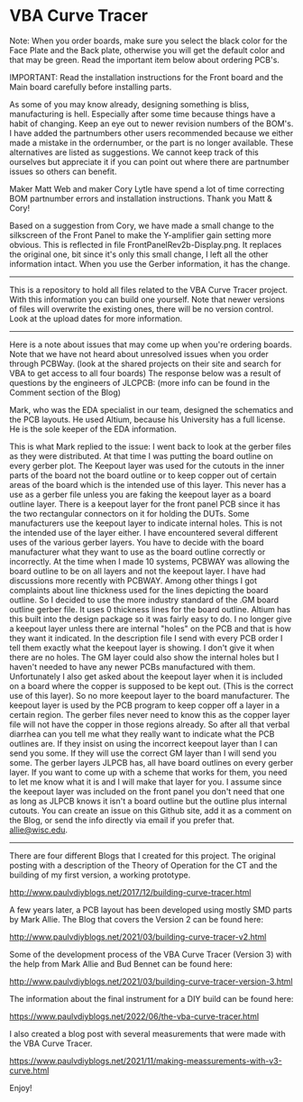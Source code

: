# VBA Curve Tracer

Note:
When you order boards, make sure you select the black color for the Face Plate and the Back plate, otherwise you will get the default color and that may be green.
Read the important item below about ordering PCB's.

IMPORTANT:
Read the installation instructions for the Front board and the Main board carefully before installing parts.
 
As some of you may know already, designing something is bliss, manufacturing is hell. Especially after some time because things have a habit of changing.
Keep an eye out to newer revision numbers of the BOM's. I have added the partnumbers other users recommended because we either made a mistake in the ordernumber, or the part is no longer available. These alternatives are listed as suggestions. We cannot keep track of this ourselves but appreciate it if you can point out where there are partnumber issues so others can benefit.

Maker Matt Web and maker Cory Lytle have spend a lot of time correcting BOM partnumber errors and installation instructions. Thank you Matt & Cory!

Based on a suggestion from Cory, we have made a small change to the silkscreen of the Front Panel to make the Y-amplifier gain setting more obvious. This is reflected in file FrontPanelRev2b-Display.png.
It replaces the original one, bit since it's only this small change, I left all the other information intact. When you use the Gerber information, it has the change.

---------------------------------------------------------------------------------------------------

This is a repository to hold all files related to the VBA Curve Tracer project. With this information you can build one yourself.
Note that newer versions of files will overwrite the existing ones, there will be no version control. Look at the upload dates for more information.

---------------------------------------------------------------------------------------------------
Here is a note about issues that may come up when you're ordering boards.
Note that we have not heard about unresolved issues when you order through PCBWay. (look at the shared projects on their site and search for VBA to get access to all four boards)
The response below was a result of questions by the engineers of JLCPCB: (more info can be found in the Comment section of the Blog)

Mark, who was the EDA specialist in our team, designed the schematics and the PCB layouts. He used Altium, because his University has a full license.
He is the sole keeper of the EDA information.

This is what Mark replied to the issue:
I went back to look at the gerber files as they were distributed. At that time I was putting the board outline on every gerber plot. The Keepout layer was used for the cutouts in the inner parts of the board not the board outline or to keep copper out of certain areas of the board which is the intended use of this layer. This never has a use as a gerber file unless you are faking the keepout layer as a board outline layer. There is a keepout layer for the front panel PCB since it has the two rectangular connectors on it for holding the DUTs. Some manufacturers use the keepout layer to indicate internal holes. This is not the intended use of the layer either. I have encountered several different uses of the various gerber layers. You have to decide with the board manufacturer what they want to use as the board outline correctly or incorrectly. At the time when I made 10 systems, PCBWAY was allowing the board outline to be on all layers and not the keepout layer. I have had discussions more recently with PCBWAY. Among other things I got complaints about line thickness used for the lines depicting the board outline. So I decided to use the more industry standard of the .GM board outline gerber file. It uses 0 thickness lines for the board outline. Altium has this built into the design package so it was fairly easy to do. I no longer give a keepout layer unless there are internal "holes" on the PCB and that is how they want it indicated. In the description file I send with every PCB order I tell them exactly what the keepout layer is showing. I don't give it when there are no holes. The GM layer could also show the internal holes but I haven't needed to have any newer PCBs manufactured with them. Unfortunately I also get asked about the keepout layer when it is included on a board where the copper is supposed to be kept out. (This is the correct use of this layer). So no more keepout layer to the board manufacturer. The keepout layer is used by the PCB program to keep copper off a layer in a certain region. The gerber files never need to know this as the copper layer file will not have the copper in those regions already. So after all that verbal diarrhea can you tell me what they really want to indicate what the PCB outlines are. If they insist on using the incorrect keepout layer than I can send you some. If they will use the correct GM layer than I will send you some. The gerber layers JLPCB has, all have board outlines on every gerber layer. If you want to come up with a scheme that works for them, you need to let me know what it is and I will make that layer for you. I assume since the keepout layer was included on the front panel you don't need that one as long as JLPCB knows it isn't a board outline but the outline plus internal cutouts. You can create an issue on this Github site, add it as a comment on the Blog, or send the info directly via email if you prefer that. allie@wisc.edu.

--------------------------------------------------------------------------------------------------
There are four different Blogs that I created for this project.
The original posting with a description of the Theory of Operation for the CT and the building of my first version, a working prototype.

http://www.paulvdiyblogs.net/2017/12/building-curve-tracer.html

A few years later, a PCB layout has been developed using mostly SMD parts by Mark Allie. The Blog that covers the Version 2 can be found here:

http://www.paulvdiyblogs.net/2021/03/building-curve-tracer-v2.html

Some of the development process of the VBA Curve Tracer (Version 3) with the help from Mark Allie and Bud Bennet can be found here:

http://www.paulvdiyblogs.net/2021/03/building-curve-tracer-version-3.html

The information about the final instrument for a DIY build can be found here:

https://www.paulvdiyblogs.net/2022/06/the-vba-curve-tracer.html

I also created a blog post with several measurements that were made with the VBA Curve Tracer.

https://www.paulvdiyblogs.net/2021/11/making-meassurements-with-v3-curve.html

Enjoy!
